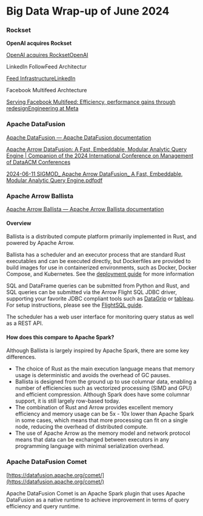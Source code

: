 # Big Data Wrap-up of June 2024

### Rockset <a href="#rockset" id="rockset"></a>

**OpenAI acquires Rockset**

[OpenAI acquires RocksetOpenAI](https://openai.com/index/openai-acquires-rockset/)

LinkedIn FollowFeed Architectur

[Feed InfrastructureLinkedIn](https://engineering.linkedin.com/teams/data/data-infrastructure/feed-infrastructure)

Facebook Multifeed Archtecture

[Serving Facebook Multifeed: Efficiency, performance gains through redesignEngineering at Meta](https://engineering.fb.com/2015/03/10/production-engineering/serving-facebook-multifeed-efficiency-performance-gains-through-redesign/)

### Apache DataFusion <a href="#apache-datafusion" id="apache-datafusion"></a>

[Apache DataFusion — Apache DataFusion documentation](https://datafusion.apache.org/)

[Apache Arrow DataFusion: A Fast, Embeddable, Modular Analytic Query Engine | Companion of the 2024 International Conference on Management of DataACM Conferences](https://dl.acm.org/doi/10.1145/3626246.3653368)

[2024-06-11 SIGMOD\_ Apache Arrow DataFusion\_ A Fast, Embeddable, Modular Analytic Query Engine.pdfpdf](<files/2024-06-11 SIGMOD_ Apache Arrow DataFusion_ A Fast, Embeddable, Modular Analytic Query Engine.pdf>)



### Apache Arrow Ballista <a href="#apache-arrow-ballista" id="apache-arrow-ballista"></a>

[Apache Arrow Ballista — Apache Arrow Ballista documentation](https://arrow.apache.org/ballista/)

#### Overview <a href="#overview" id="overview"></a>

Ballista is a distributed compute platform primarily implemented in Rust, and powered by Apache Arrow.

Ballista has a scheduler and an executor process that are standard Rust executables and can be executed directly, but Dockerfiles are provided to build images for use in containerized environments, such as Docker, Docker Compose, and Kubernetes. See the [deployment guide](https://arrow.apache.org/ballista/user-guide/introduction.html#deployment.md) for more information

SQL and DataFrame queries can be submitted from Python and Rust, and SQL queries can be submitted via the Arrow Flight SQL JDBC driver, supporting your favorite JDBC compliant tools such as [DataGrip](https://arrow.apache.org/ballista/user-guide/introduction.html#datagrip) or [tableau](https://arrow.apache.org/ballista/user-guide/introduction.html#tableau). For setup instructions, please see the [FlightSQL guide](https://arrow.apache.org/ballista/user-guide/flightsql.html).

The scheduler has a web user interface for monitoring query status as well as a REST API.

#### How does this compare to Apache Spark? <a href="#how-does-this-compare-to-apache-spark" id="how-does-this-compare-to-apache-spark"></a>

Although Ballista is largely inspired by Apache Spark, there are some key differences.

* The choice of Rust as the main execution language means that memory usage is deterministic and avoids the overhead of GC pauses.
* Ballista is designed from the ground up to use columnar data, enabling a number of efficiencies such as vectorized processing (SIMD and GPU) and efficient compression. Although Spark does have some columnar support, it is still largely row-based today.
* The combination of Rust and Arrow provides excellent memory efficiency and memory usage can be 5x - 10x lower than Apache Spark in some cases, which means that more processing can fit on a single node, reducing the overhead of distributed compute.
* The use of Apache Arrow as the memory model and network protocol means that data can be exchanged between executors in any programming language with minimal serialization overhead.

### Apache DataFusion Comet <a href="#apache-datafusion-comet" id="apache-datafusion-comet"></a>

[https://datafusion.apache.org/comet/](https://datafusion.apache.org/comet/)

Apache DataFusion Comet is an Apache Spark plugin that uses Apache DataFusion as a native runtime to achieve improvement in terms of query efficiency and query runtime.


